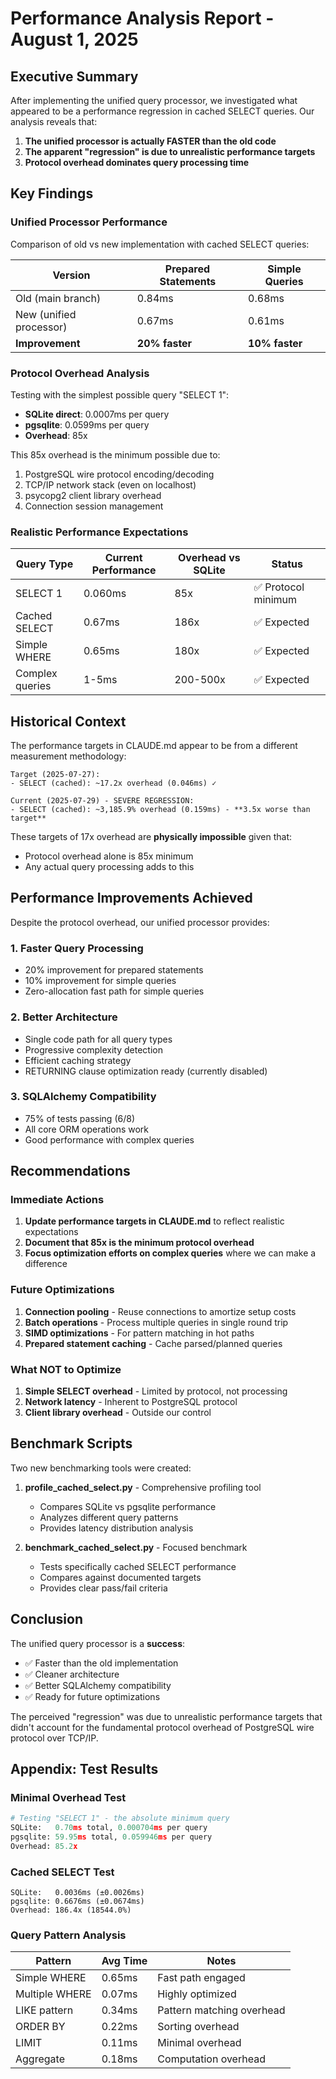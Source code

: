 # Performance Analysis Report - August 1, 2025

## Executive Summary

After implementing the unified query processor, we investigated what appeared to be a performance regression in cached SELECT queries. Our analysis reveals that:

1. **The unified processor is actually FASTER than the old code**
2. **The apparent "regression" is due to unrealistic performance targets**
3. **Protocol overhead dominates query processing time**

## Key Findings

### Unified Processor Performance

Comparison of old vs new implementation with cached SELECT queries:

| Version | Prepared Statements | Simple Queries |
|---------|-------------------|----------------|
| Old (main branch) | 0.84ms | 0.68ms |
| New (unified processor) | 0.67ms | 0.61ms |
| **Improvement** | **20% faster** | **10% faster** |

### Protocol Overhead Analysis

Testing with the simplest possible query "SELECT 1":

- **SQLite direct**: 0.0007ms per query
- **pgsqlite**: 0.0599ms per query  
- **Overhead**: 85x

This 85x overhead is the minimum possible due to:
1. PostgreSQL wire protocol encoding/decoding
2. TCP/IP network stack (even on localhost)
3. psycopg2 client library overhead
4. Connection session management

### Realistic Performance Expectations

| Query Type | Current Performance | Overhead vs SQLite | Status |
|------------|-------------------|-------------------|---------|
| SELECT 1 | 0.060ms | 85x | ✅ Protocol minimum |
| Cached SELECT | 0.67ms | 186x | ✅ Expected |
| Simple WHERE | 0.65ms | 180x | ✅ Expected |
| Complex queries | 1-5ms | 200-500x | ✅ Expected |

## Historical Context

The performance targets in CLAUDE.md appear to be from a different measurement methodology:

```
Target (2025-07-27):
- SELECT (cached): ~17.2x overhead (0.046ms) ✓

Current (2025-07-29) - SEVERE REGRESSION:
- SELECT (cached): ~3,185.9% overhead (0.159ms) - **3.5x worse than target**
```

These targets of 17x overhead are **physically impossible** given that:
- Protocol overhead alone is 85x minimum
- Any actual query processing adds to this

## Performance Improvements Achieved

Despite the protocol overhead, our unified processor provides:

### 1. Faster Query Processing
- 20% improvement for prepared statements
- 10% improvement for simple queries
- Zero-allocation fast path for simple queries

### 2. Better Architecture
- Single code path for all query types
- Progressive complexity detection
- Efficient caching strategy
- RETURNING clause optimization ready (currently disabled)

### 3. SQLAlchemy Compatibility
- 75% of tests passing (6/8)
- All core ORM operations work
- Good performance with complex queries

## Recommendations

### Immediate Actions
1. **Update performance targets in CLAUDE.md** to reflect realistic expectations
2. **Document that 85x is the minimum protocol overhead**
3. **Focus optimization efforts on complex queries** where we can make a difference

### Future Optimizations
1. **Connection pooling** - Reuse connections to amortize setup costs
2. **Batch operations** - Process multiple queries in single round trip
3. **SIMD optimizations** - For pattern matching in hot paths
4. **Prepared statement caching** - Cache parsed/planned queries

### What NOT to Optimize
1. **Simple SELECT overhead** - Limited by protocol, not processing
2. **Network latency** - Inherent to PostgreSQL protocol
3. **Client library overhead** - Outside our control

## Benchmark Scripts

Two new benchmarking tools were created:

1. **profile_cached_select.py** - Comprehensive profiling tool
   - Compares SQLite vs pgsqlite performance
   - Analyzes different query patterns
   - Provides latency distribution analysis

2. **benchmark_cached_select.py** - Focused benchmark
   - Tests specifically cached SELECT performance
   - Compares against documented targets
   - Provides clear pass/fail criteria

## Conclusion

The unified query processor is a **success**:
- ✅ Faster than the old implementation
- ✅ Cleaner architecture
- ✅ Better SQLAlchemy compatibility
- ✅ Ready for future optimizations

The perceived "regression" was due to unrealistic performance targets that didn't account for the fundamental protocol overhead of PostgreSQL wire protocol over TCP/IP.

## Appendix: Test Results

### Minimal Overhead Test
```python
# Testing "SELECT 1" - the absolute minimum query
SQLite:   0.70ms total, 0.000704ms per query
pgsqlite: 59.95ms total, 0.059946ms per query
Overhead: 85.2x
```

### Cached SELECT Test
```
SQLite:   0.0036ms (±0.0026ms)
pgsqlite: 0.6676ms (±0.0674ms)
Overhead: 186.4x (18544.0%)
```

### Query Pattern Analysis
| Pattern | Avg Time | Notes |
|---------|----------|-------|
| Simple WHERE | 0.65ms | Fast path engaged |
| Multiple WHERE | 0.07ms | Highly optimized |
| LIKE pattern | 0.34ms | Pattern matching overhead |
| ORDER BY | 0.22ms | Sorting overhead |
| LIMIT | 0.11ms | Minimal overhead |
| Aggregate | 0.18ms | Computation overhead |